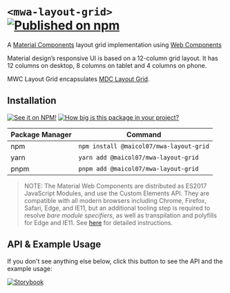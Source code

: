 # `<mwa-layout-grid>` [![Published on npm](https://img.shields.io/npm/v/@maicol07/mwa-layout-grid.svg)](https://www.npmjs.com/package/@maicol07/mwa-layout-grid)
A [Material Components](https://material.io/develop/) layout grid implementation using [Web Components](https://www.webcomponents.org/introduction)

Material design’s responsive UI is based on a 12-column grid layout. It has 12 columns on desktop, 8 columns on
tablet and 4 columns on phone.

MWC Layout Grid encapsulates [MDC Layout Grid](https://material.io/develop/web/components/layout-grid).

## Installation
[![See it on NPM!](https://img.shields.io/npm/v/@maicol07/mwa-layout-grid?style=for-the-badge)](https://www.npmjs.com/package/@maicol07/mwa-layout-grid)
[![How big is this package in your project?](https://img.shields.io/bundlephobia/minzip/@maicol07/mwa-layout-grid?style=for-the-badge)](https://bundlephobia.com/result?p=@maicol07/mwa-layout-grid)

| Package Manager | Command                                 |
|-----------------|-----------------------------------------|
| npm             | `npm install @maicol07/mwa-layout-grid` |
| yarn            | `yarn add @maicol07/mwa-layout-grid`    |
| pnpm            | `pnpm add @maicol07/mwa-layout-grid`    |

> NOTE: The Material Web Components are distributed as ES2017 JavaScript Modules, and use the Custom Elements API. They are compatible with all modern browsers including Chrome, Firefox, Safari, Edge, and IE11, but an additional tooling step is required to resolve *bare module specifiers*, as well as transpilation and polyfills for Edge and IE11. See [here](https://github.com/material-components/material-components-web-components#quick-start) for detailed instructions.

## API & Example Usage
If you don't see anything else below, click this button to see the API and the example usage:

[![Storybook](https://shields.io/badge/-Play%20with%20this%20web%20component-2a0481?logo=storybook&style=for-the-badge)](https://master--625eadb22bf40d003a32215a.chromatic.com/?path=/docs/layoutgrid--basic)
